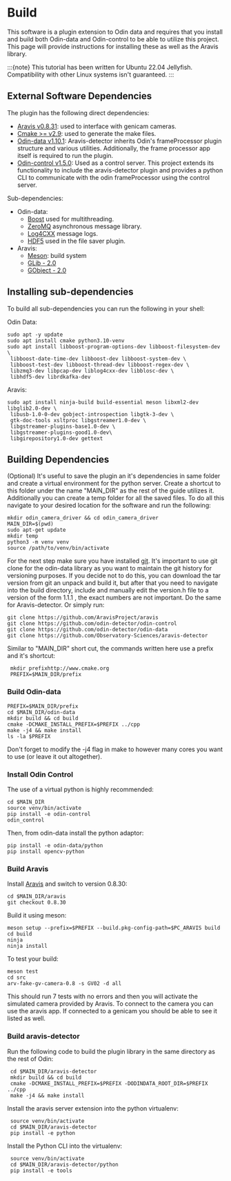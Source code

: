 # Build

This software is a plugin extension to Odin data and requires that you install and build both Odin-data and Odin-control to be able to utilize this project. This page will provide instructions for installing these as well as the Aravis library.

:::{note}
This tutorial has been written for Ubuntu 22.04 Jellyfish. Compatibility with other Linux systems isn't guaranteed.
:::

## External Software Dependencies

The plugin has the following direct dependencies:

- [Aravis v0.8.31](https://github.com/AravisProject/aravis): used to interface with genicam cameras.
- [Cmake >= v2.9](https://cmake.org/cmake/help/v2.8.0/cmake.html): used to generate the make files.
- [Odin-data v1.10.1](https://github.com/odin-detector/odin-data): Aravis-detector inherits Odin's frameProcessor plugin structure and various utilities. Additionally, the frame processor app itself is required to run the plugin.
- [Odin-control v1.5.0](https://github.com/odin-detector/odin-control): Used as a control server. This project extends its functionality to include the aravis-detector plugin and provides a python CLI to communicate with the odin frameProcessor using the control server.

Sub-dependencies:

- Odin-data:
  - [Boost](https://www.boost.org/) used for multithreading.
  - [ZeroMQ](https://zeromq.org/) asynchronous message library.
  - [Log4CXX](https://logging.apache.org/log4cxx/latest_stable/)  message logs.
  - [HDF5](https://www.hdfgroup.org/HDF5) used in the file saver plugin.
- Aravis:
  - [Meson](https://mesonbuild.com/): build system
  - [GLib - 2.0](https://docs.gtk.org/glib/)
  - [GObject - 2.0](https://docs.gtk.org/gobject/)

## Installing sub-dependencies

To build all sub-dependencies you can run the following in your shell:

Odin Data:

```shell
sudo apt -y update
sudo apt install cmake python3.10-venv
sudo apt install libboost-program-options-dev libboost-filesystem-dev \
 libboost-date-time-dev libboost-dev libboost-system-dev \
 libboost-test-dev libboost-thread-dev libboost-regex-dev \
 libzmq3-dev libpcap-dev liblog4cxx-dev libblosc-dev \
 libhdf5-dev librdkafka-dev
```

Aravis:

```shell
sudo apt install ninja-build build-essential meson libxml2-dev libglib2.0-dev \
 libusb-1.0-0-dev gobject-introspection libgtk-3-dev \
 gtk-doc-tools xsltproc libgstreamer1.0-dev \
 libgstreamer-plugins-base1.0-dev \
 libgstreamer-plugins-good1.0-dev\
 libgirepository1.0-dev gettext
```

## Building Dependencies

(Optional) It's useful to save the plugin an it's dependencies in same folder and create a virtual environment for the python server. Create a shortcut to this folder under the name "MAIN_DIR" as the rest of the guide utilizes it. Additionally you can create a temp folder for all the saved files. To do all this navigate to your desired location for the software and run the following:

```shell
mkdir odin_camera_driver && cd odin_camera_driver
MAIN_DIR=$(pwd)
sudo apt-get update
mkdir temp
python3 -m venv venv
source /path/to/venv/bin/activate
```

For the next step make sure you have installed [git](https://git-scm.com/). It's important to use git clone for the odin-data library as you want to maintain the git history for versioning purposes. If you decide not to do this, you can download the tar version from git an unpack and build it, but after that you need to navigate into the build directory, include and manually edit the version.h file to a version of the form 1.1.1 , the exact numbers are not important. Do the same for Aravis-detector. Or simply run:

```shell
git clone https://github.com/AravisProject/aravis
git clone https://github.com/odin-detector/odin-control
git clone https://github.com/odin-detector/odin-data
git clone https://github.com/Observatory-Sciences/aravis-detector
```

Similar to "MAIN_DIR" short cut, the commands written here use a prefix and it's shortcut:

```shell
 mkdir prefixhttp://www.cmake.org
 PREFIX=$MAIN_DIR/prefix
```

### Build Odin-data

```shell
PREFIX=$MAIN_DIR/prefix
cd $MAIN_DIR/odin-data
mkdir build && cd build
cmake -DCMAKE_INSTALL_PREFIX=$PREFIX ../cpp
make -j4 && make install
ls -la $PREFIX
```

Don't forget to modify the -j4 flag in make to however many cores you want to use (or leave it out altogether).

### Install Odin Control

The use of a virtual python is highly recommended:

```shell
cd $MAIN_DIR
source venv/bin/activate
pip install -e odin-control
odin_control
```

Then, from odin-data install the python adaptor:

```shell
pip install -e odin-data/python
pip install opencv-python
```

### Build Aravis

Install [Aravis](https://aravisproject.github.io/aravis/building.html) and switch to version 0.8.30:

```shell
cd $MAIN_DIR/aravis
git checkout 0.8.30
```

Build it using meson:

```shell
meson setup --prefix=$PREFIX --build.pkg-config-path=$PC_ARAVIS build 
cd build
ninja
ninja install
```

To test your build:

```shell
meson test
cd src
arv-fake-gv-camera-0.8 -s GV02 -d all
```

This should run 7 tests with no errors and then you will activate the simulated camera provided by Aravis. To connect to the camera you can use the aravis app. If connected to a genicam you should be able to see it listed as well.

### Build aravis-detector

Run the following code to build the plugin library in the same directory as the rest of Odin:

```shell
 cd $MAIN_DIR/aravis-detector
 mkdir build && cd build
 cmake -DCMAKE_INSTALL_PREFIX=$PREFIX -DODINDATA_ROOT_DIR=$PREFIX ../cpp
 make -j4 && make install
```

Install the aravis server extension into the python virtualenv:

```shell
 source venv/bin/activate
 cd $MAIN_DIR/aravis-detector
 pip install -e python
```

Install the Python CLI into the virtualenv:

```shell
 source venv/bin/activate
 cd $MAIN_DIR/aravis-detector/python
 pip install -e tools
```
